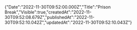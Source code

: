 {"Date":"2022-11-30T09:52:00.000Z","Title":"Prison Break","Visible":true,"createdAt":"2022-11-30T09:52:08.679Z","publishedAt":"2022-11-30T09:52:10.042Z","updatedAt":"2022-11-30T09:52:10.043Z"}